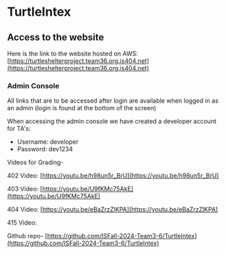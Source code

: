 # TurtleIntex

## Access to the website

Here is the link to the website hosted on AWS: [https://turtleshelterproject.team36.org.is404.net](https://turtleshelterproject.team36.org.is404.net)

### Admin Console

All links that are to be accessed after login are available when logged in as an admin (login is found at the bottom of the screen)

When accessing the admin console we have created a developer account for TA's:

- Username: developer
- Password: dev1234

Videos for Grading-

402 Video:
[https://youtu.be/h98un5r_BrU](https://youtu.be/h98un5r_BrU)

403 Video:
[https://youtu.be/U9fKMc75AkE](https://youtu.be/U9fKMc75AkE)

404 Video:
[https://youtu.be/eBaZrzZlKPA](https://youtu.be/eBaZrzZlKPA)

415 Video:


Github repo-
[https://github.com/ISFall-2024-Team3-6/TurtleIntex](https://github.com/ISFall-2024-Team3-6/TurtleIntex)

